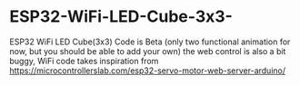 # ESP32-WiFi-LED-Cube-3x3-
ESP32 WiFi LED Cube(3x3) Code is Beta (only two functional animation for now, but you should be able to add your own) the web control is also a bit buggy, WiFi code takes inspiration from https://microcontrollerslab.com/esp32-servo-motor-web-server-arduino/

